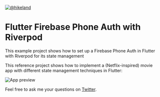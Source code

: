 [![@hikeland](https://img.shields.io/twitter/follow/hikeland?label=Hikeland&style=social)](https://twitter.com/hikeland)

# Flutter Firebase Phone Auth with Riverpod

This example project shows how to set up a Firebase Phone Auth in Flutter with Riverpod for its state management

This reference project shows how to implement a (Netflix-inspired) movie app with different state management techniques in Flutter:

![App preview](media/screenshots.png)



Feel free to ask me your questions on [Twitter](https://twitter.com/hikeland).